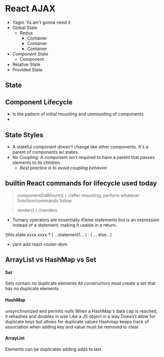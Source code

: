 # React AJAX
+ Yagni: Ya ain't gonna need it
+ Global State
  * Redux
    * Container
	* Container
	* Container
+ *Component State*
  * Component
+ Relative State
+ Provided State

## State

## Component Lifecycle
+ Is the pattern of initial mounting and unmounting of components
+

## State Styles
+ A stateful component doesn't change like other components. It's a parent of components w/ states.
+ No Coupling: A component isn't required to have a parent that passes elements to its children.
  + *Best practice is to avoid coupling behavior*

## builtin React commands for lifecycle used today
  
> componentDidMount() { //after mounting, perform whatever function/commands follow

> render() { //renders

+ Turnary operators are essentially if/else statements but is an expression instead of a statement, making it usable in a return.

{this.state.xxxx.xxxx ? ( ...statement1... ) : ( ... else...)

+ yarn add react-router-dom

## ArrayList vs HashMap vs Set

#### Set
Sets contain no duplicate elements
All constructors must create a set that has no duplicate elements

#### HashMap
unsynchronized and permits nulls
When a HashMap's data cap is reached, it rehashes and doubles in size
Like a JS object in a way
Doesn't allow for duplicate keys but allows for duplicate values
Hashmap keeps track of association when adding
key and value must be removed to clear

#### ArrayList
Elements can be duplicates
adding adds to last